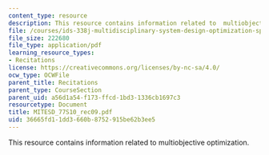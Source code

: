 ```yaml
---
content_type: resource
description: This resource contains information related to  multiobjective optimization.
file: /courses/ids-338j-multidisciplinary-system-design-optimization-spring-2010/36665fd11dd3660b8752915be62b3ee5_MITESD_77S10_rec09.pdf
file_size: 222680
file_type: application/pdf
learning_resource_types:
- Recitations
license: https://creativecommons.org/licenses/by-nc-sa/4.0/
ocw_type: OCWFile
parent_title: Recitations
parent_type: CourseSection
parent_uid: a56d1a54-f173-ffcd-1bd3-1336cb1697c3
resourcetype: Document
title: MITESD_77S10_rec09.pdf
uid: 36665fd1-1dd3-660b-8752-915be62b3ee5
---
```

This resource contains information related to  multiobjective optimization.